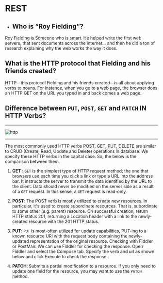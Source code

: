 # REST

- ## Who is “Roy Fielding”?

Roy Fielding is Someone who is smart.
He helped write the first web servers, that sent documents across the internet… and then he did a ton of research explaining why the web works the way it does.

## What is the HTTP protocol that Fielding and his friends created?

HTTP—this protocol Fielding and his friends created—is all about applying verbs to nouns. For instance, when you go to a web page, the browser does an HTTP GET on the URL you typed in and back comes a web page.

## Difference between `PUT`, `POST`, `GET` and `PATCH` IN HTTP Verbs?

---

![http](https://s3-us-west-2.amazonaws.com/assertible/blog/swagger-petstore-endpoint-methods.png)

---

The most commonly used HTTP verbs POST, GET, PUT, DELETE are similar to CRUD (Create, Read, Update and Delete) operations in database. We specify these HTTP verbs in the capital case. So, the below is the comparison between them.

1. **GET** :
   `GET` is the simplest type of HTTP request method; the one that browsers use each time you click a link or type a URL into the address bar. It instructs the server to transmit the data identified by the URL to the client. Data should never be modified on the server side as a result of a `GET` request. In this sense, a `GET` request is read-only.

1. **POST**:
   The POST verb is mostly utilized to create new resources. In particular, it's used to create subordinate resources. That is, subordinate to some other (e.g. parent) resource.
   On successful creation, return HTTP status 201, returning a Location header with a link to the newly-created resource with the 201 HTTP status.

1. **PUT**:
   `PUT` is most-often utilized for update capabilities, PUT-ing to a known resource URI with the request body containing the newly-updated representation of the original resource.
   Checking with Fiddler or PostMan: We can use Fiddler for checking the response. Open Fiddler and select the Compose tab. Specify the verb and url as shown below and click Execute to check the response.

1. **PATCH**: Submits a partial modification to a resource. If you only need to update one field for the resource, you may want to use the `PATCH` method.
